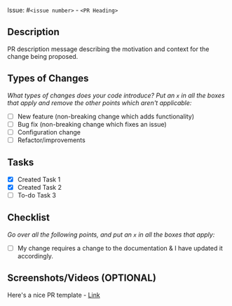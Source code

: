 Issue: #`<issue number>` - `<PR Heading>`

## Description

PR description message describing the motivation and context for the change being proposed.

## Types of Changes

_What types of changes does your code introduce? Put an `x` in all the boxes that apply and remove the other points which aren't applicable:_

- [ ] New feature (non-breaking change which adds functionality)
- [ ] Bug fix (non-breaking change which fixes an issue)
- [ ] Configuration change
- [ ] Refactor/improvements

## Tasks

  - [x] Created Task 1
  - [x] Created Task 2
  - [ ] To-do Task 3

## Checklist

_Go over all the following points, and put an `x` in all the boxes that apply:_

- [ ] My change requires a change to the documentation & I have updated it accordingly.

## Screenshots/Videos (OPTIONAL)

Here's a nice PR template - [Link](../../master/CONTRIBUTING.md#example-template-for-pr)
